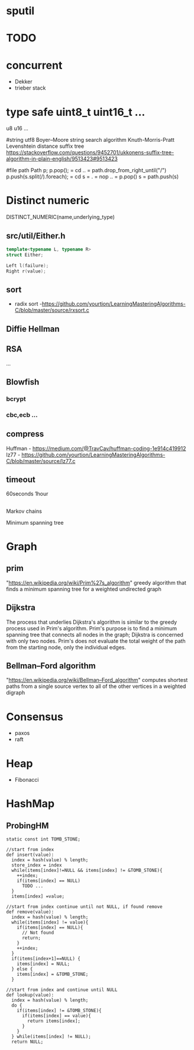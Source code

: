 # sputil

# TODO
# concurrent
- Dekker
- trieber stack

# type safe uint8_t uint16_t ...
u8
u16
...

#string
utf8
Boyer–Moore string search algorithm
Knuth-Morris-Pratt
Levenshtein distance
suffix tree https://stackoverflow.com/questions/9452701/ukkonens-suffix-tree-algorithm-in-plain-english/9513423#9513423

#file path
			Path p;
			p.pop(); = cd .. = path.drop_from_right_until("/")
			p.push(s.split(/).foreach); = cd s = . = nop
													.. = p.pop()
													s  = path.push(s)

# Distinct numeric
DISTINCT_NUMERIC(name,underlying_type)

## src/util/Either.h
```cpp
template<typename L, typename R>
struct Either;

Left l(failure);
Right r(value);
```

## sort
- radix sort -https://github.com/yourtion/LearningMasteringAlgorithms-C/blob/master/source/rxsort.c

## Diffie Hellman
## RSA
...

## Blowfish
### bcrypt
### cbc,ecb ...

## compress
Huffman - https://medium.com/@TravCav/huffman-coding-1e914c419912
lz77 - https://github.com/yourtion/LearningMasteringAlgorithms-C/blob/master/source/lz77.c


## timeout
60seconds
1hour


##
Markov chains

Minimum spanning tree

# Graph
## prim
"https://en.wikipedia.org/wiki/Prim%27s_algorithm"
greedy algorithm that finds a minimum spanning tree for a weighted undirected
graph

## Dijkstra
The process that underlies Dijkstra's algorithm is similar to the greedy process
used in Prim's algorithm. Prim's purpose is to find a minimum spanning tree that
connects all nodes in the graph; Dijkstra is concerned with only two nodes.
Prim's does not evaluate the total weight of the path from the starting node,
only the individual edges.


## Bellman–Ford algorithm
"https://en.wikipedia.org/wiki/Bellman–Ford_algorithm"
computes shortest paths from a single source vertex to all of the other vertices
in a weighted digraph

# Consensus
- paxos
- raft

# Heap
- Fibonacci

# HashMap
## ProbingHM
```
static const int TOMB_STONE;

//start from index 
def insert(value):
  index = hash(value) % length;
  store_index = index
  while(items[index]!=NULL && items[index] != &TOMB_STONE){
    ++index;
    if(items[index] == NULL)
      TODO ...
  }
  items[index] =value;

//start from index continue until not NULL, if found remove
def remove(value):
  index = hash(value) % length;
  while(items[index] != value){
    if(items[index] == NULL){
      // Not found
      return;
    }
    ++index;
  }
  if(items[index+1]==NULL) {
    items[index] = NULL;
  } else {
    items[index] = &TOMB_STONE;
  }

//start from index and continue until NULL
def lookup(value):
  index = hash(value) % length;
  do {
    if(items[index] != &TOMB_STONE){
      if(items[index] == value){
        return items[index];
      }
    }
  } while(items[index] != NULL);
  return NULL;


```

